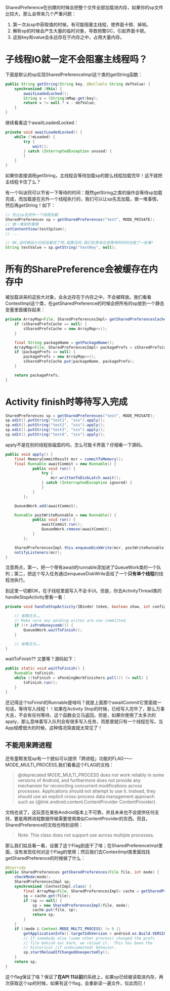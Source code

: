 SharedPreference在创建的时候会把整个文件全部加载进内存，如果你的sp文件比较大，那么会带来几个严重问题：

1. 第一次从sp中获取值的时候，有可能阻塞主线程，使界面卡顿、掉帧。
2. 解析sp的时候会产生大量的临时对象，导致频繁GC，引起界面卡顿。
3. 这些key和value会永远存在于内存之中，占用大量内存。

# 子线程IO就一定不会阻塞主线程吗？

下面是默认的sp实现SharedPreferenceImpl这个类的getString函数：

```java
public String getString(String key, @Nullable String defValue) {
    synchronized (this) {
        awaitLoadedLocked();
        String v = (String)mMap.get(key);
        return v != null ? v : defValue;
    }
}
```

继续看看这个awaitLoadedLocked：

```java
private void awaitLoadedLocked() {
    while (!mLoaded) {
        try {
            wait();
        } catch (InterruptedException unused) {
        }
    }
}
```

如果你直接调用getString，主线程会等待加载sp的那么线程加载完毕！这不就把主线程卡住了么？

有一个叫诀窍可以节省一下等待的时间：既然getString之类的操作会等待sp加载完成，而加载是在另外一个线程执行的，我们可以让sp先去加载，做一堆事情，然后再getString！如下：

```java
// 先让sp去另外一个线程加载
SharedPreferences sp = getSharedPreferences("test", MODE_PRIVATE);
// 做一堆别的事情
setContentView(testSpJson);
// ...

// OK,这时候估计已经加载完了吧,就算没完,我们在原本应该等待的时间也做了一些事!
String testValue = sp.getString("testKey", null);
```

# 所有的SharePreference会被缓存在内存中

被加载进来的这些大对象，会永远存在于内存之中，不会被释放。我们看看ContextImpl这个类，在getSharedPreference的时候会把所有的sp放到一个静态变量里面缓存起来：

```java
private ArrayMap<File, SharedPreferencesImpl> getSharedPreferencesCacheLocked() {
    if (sSharedPrefsCache == null) {
        sSharedPrefsCache = new ArrayMap<>();
    }

    final String packageName = getPackageName();
    ArrayMap<File, SharedPreferencesImpl> packagePrefs = sSharedPrefsCache.get(packageName);
    if (packagePrefs == null) {
        packagePrefs = new ArrayMap<>();
        sSharedPrefsCache.put(packageName, packagePrefs);
    }

    return packagePrefs;
}
```

# Activity finish时等待写入完成

```java
SharedPreferences sp = getSharedPreferences("test", MODE_PRIVATE);
sp.edit().putString("test1", "sss").apply();
sp.edit().putString("test2", "sss").apply();
sp.edit().putString("test3", "sss").apply();
sp.edit().putString("test4", "sss").apply();
```

apply不是在别的线程些磁盘的吗，怎么可能卡界面？仔细看一下源码。

```java
public void apply() {
    final MemoryCommitResult mcr = commitToMemory();
    final Runnable awaitCommit = new Runnable() {
            public void run() {
                try {
                    mcr.writtenToDiskLatch.await();
                } catch (InterruptedException ignored) {
                }
            }
        };

    QueuedWork.add(awaitCommit);

    Runnable postWriteRunnable = new Runnable() {
            public void run() {
                awaitCommit.run();
                QueuedWork.remove(awaitCommit);
            }
        };

    SharedPreferencesImpl.this.enqueueDiskWrite(mcr, postWriteRunnable);
    notifyListeners(mcr);
}
```

注意两点，第一，把一个带有await的runnable添加进了QueueWork类的一个队列；第二，把这个写入任务通过enqueueDiskWrite丢给了一个**只有单个线程**的线程池执行。

到这里一切都OK，在子线程里面写入不会卡UI。但是，你去ActivityThread类的handleStopActivity里看一看：

```java
private void handleStopActivity(IBinder token, boolean show, int configChanges, int seq) {

    // 省略无关。。
    // Make sure any pending writes are now committed.
    if (!r.isPreHoneycomb()) {
        QueuedWork.waitToFinish();
    }

    // 省略无关。。
}
```

waitToFinish?? 又要等？源码如下：

```java
public static void waitToFinish() {
    Runnable toFinish;
    while ((toFinish = sPendingWorkFinishers.poll()) != null) {
        toFinish.run();
    }
}
```

还记得这个toFinish的Runnable是啥吗？就是上面那个awaitCommit它里面就一句话，等待写入线程！！如果在Activity Stop的时候，已经写入完毕了，那么万事大吉，不会有任何等待，这个函数会立马返回。但是，如果你使用了太多次的apply，那么意味着写入队列会有很多写入任务，而那里就只有一个线程在写。当App规模很大的时候，这种情况简直就太常见了！

## 不能用来跨进程

还有童鞋发现sp有一个貌似可以提供「跨进程」功能的FLAG——MODE_MULTI_PROCESS,我们看看这个FLAG的文档：

> @deprecated MODE_MULTI_PROCESS does not work reliably in
> some versions of Android, and furthermore does not provide any mechanism for reconciling concurrent modifications across processes. Applications should not attempt to use it. Instead, they should use an explicit cross-process data management approach such as {@link android.content.ContentProvider ContentProvider}.

文档也说了，这玩意在某些Android版本上不可靠，并且未来也不会提供任何支持，要是用跨进程数据传输需要使用类似ContentProvider的东西。而且，SharedPreference的文档也特别说明：

> Note: This class does not support use across multiple processes.

那么我们姑且看一看，设置了这个Flag到底干了啥；在SharedPreferenceImpl里面，没有发现任何对这个Flag的使用；然后我们去ContextImpl类里面找找getSharedPreference的时候做了什么：

```java
@Override
public SharedPreferences getSharedPreferences(File file, int mode) {
    checkMode(mode);
    SharedPreferencesImpl sp;
    synchronized (ContextImpl.class) {
        final ArrayMap<File, SharedPreferencesImpl> cache = getSharedPreferencesCacheLocked();
        sp = cache.get(file);
        if (sp == null) {
            sp = new SharedPreferencesImpl(file, mode);
            cache.put(file, sp);
            return sp;
        }
    }
    if ((mode & Context.MODE_MULTI_PROCESS) != 0 ||
        getApplicationInfo().targetSdkVersion < android.os.Build.VERSION_CODES.HONEYCOMB) {
        // If somebody else (some other process) changed the prefs
        // file behind our back, we reload it.  This has been the
        // historical (if undocumented) behavior.
        sp.startReloadIfChangedUnexpectedly();
    }
    return sp;
}
```

这个flag保证了啥？保证了**在API 11以前**的系统上，如果sp已经被读取进内存，再次获取这个sp的时候，如果有这个flag，会重新读一遍文件，仅此而已！